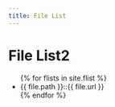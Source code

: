 ```yaml
---
title: File List
---
```

  <h1>File List2</h1>

  <ul>
    {% for flists in site.flist %}
        <li class="timeline_card">
        {{ file.path }}::{{ file.url }}
       </li>
    {% endfor %}
  </ul>
